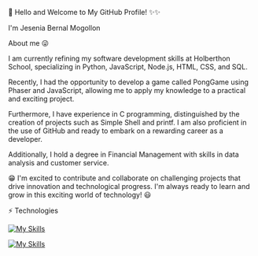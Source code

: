 
👋 Hello and Welcome to My GitHub Profile! ✨✨

I'm Jesenia Bernal Mogollon

About me 😜

I am currently refining my software development skills at Holberthon School, specializing in Python, JavaScript, Node.js, HTML, CSS, and SQL.

Recently, I had the opportunity to develop a game called PongGame using Phaser and JavaScript, allowing me to apply my knowledge to a practical and exciting project.

Furthermore, I have experience in C programming, distinguished by the creation of projects such as Simple Shell and printf. I am also proficient in the use of GitHub and ready to embark on a rewarding career as a developer.

Additionally, I hold a degree in Financial Management with skills in data analysis and customer service.

😁 I'm excited to contribute and collaborate on challenging projects that drive innovation and technological progress. I'm always ready to learn and grow in this exciting world of technology! 😃


⚡ Technologies

[![My Skills](https://skillicons.dev/icons?i=c,py,js,html,css)](https://skillicons.dev)

[![My Skills](https://skillicons.dev/icons?i=github,vscode)](https://skillicons.dev)



